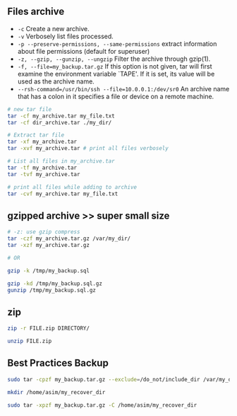 ## Files archive
- `-c` Create a new archive.
- `-v` Verbosely  list  files  processed.
- `-p --preserve-permissions, --same-permissions` extract information about file permissions (default for superuser)
- `-z, --gzip, --gunzip, --ungzip` Filter the archive through gzip(1).
- `-f, --file=my_backup.tar.gz` If this option is not given, tar will first examine the environment variable `TAPE'.  If it is set, its value will be used as the archive name.
- `--rsh-command=/usr/bin/ssh --file=10.0.0.1:/dev/sr0` An archive name that has a colon in it specifies a file or device on a remote machine.
```bash
# new tar file
tar -cf my_archive.tar my_file.txt
tar -cf dir_archive.tar ./my_dir/

# Extract tar file
tar -xf my_archive.tar
tar -xvf my_archive.tar # print all files verbosely

# List all files in my_archive.tar
tar -tf my_archive.tar
tar -tvf my_archive.tar

# print all files while adding to archive
tar -cvf my_archive.tar my_file.txt 
```


## gzipped archive >> super small size
```bash
# -z: use gzip compress
tar -czf my_archive.tar.gz /var/my_dir/
tar -xzf my_archive.tar.gz

# OR

gzip -k /tmp/my_backup.sql

gzip -kd /tmp/my_backup.sql.gz
gunzip /tmp/my_backup.sql.gz
```


## zip
```bash
zip -r FILE.zip DIRECTORY/

unzip FILE.zip
```


## Best Practices Backup
```bash
sudo tar -cpzf my_backup.tar.gz --exclude=/do_not/include_dir /var/my_dir

mkdir /home/asim/my_recover_dir

sudo tar -xpzf my_backup.tar.gz -C /home/asim/my_recover_dir
```

